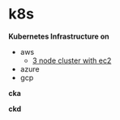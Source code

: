 # k8s

**Kubernetes Infrastructure on**
- aws
    - [3 node cluster with ec2](./infrastructure/aws/ec2/README.md)
- azure
- gcp

**cka**

**ckd**